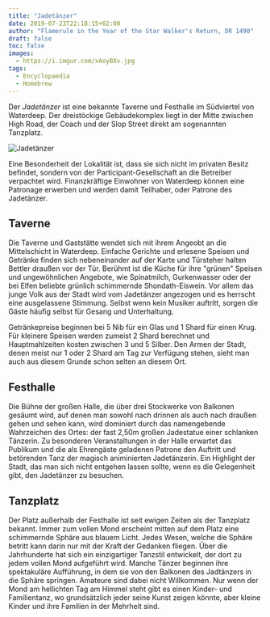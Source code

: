 ```yaml
---
title: "Jadetänzer"
date: 2019-07-23T22:18:15+02:00
author: "Flamerule in the Year of the Star Walker's Return, DR 1490"
draft: false
toc: false
images:
  - https://i.imgur.com/xAoyBXv.jpg
tags: 
  - Encyclopaedia
  - Homebrew
---
```


Der _Jadetänzer_ ist eine bekannte Taverne und Festhalle im Südviertel von Waterdeep. Der dreistöckige Gebäudekomplex liegt in der Mitte zwischen High Road, der Coach und der Slop Street direkt am sogenannten Tanzplatz.

![Jadetänzer](https://i.imgur.com/Xkx7hC5.jpg)

Eine Besonderheit der Lokalität ist, dass sie sich nicht im privaten Besitz befindet, sondern von der Participant-Gesellschaft an die Betreiber verpachtet wird. Finanzkräftige Einwohner von Waterdeep können eine Patronage erwerben und werden damit Teilhaber, oder Patrone des Jadetänzer.

## Taverne

Die Taverne und Gaststätte wendet sich mit ihrem Angeobt an die Mittelschicht in Waterdeep. Einfache Gerichte und erlesene Speisen und Getränke finden sich nebeneinander auf der Karte und Türsteher halten Bettler draußen vor der Tür. Berühmt ist die Küche für ihre "grünen" Speisen und ungewöhnlichen Angebote, wie Spinatmilch, Gurkenwasser oder der bei Elfen beliebte grünlich schimmernde Shondath-Eiswein. Vor allem das junge Volk aus der Stadt wird vom Jadetänzer angezogen und es herrscht eine ausgelassene Stimmung. Selbst wenn kein Musiker auftritt, sorgen die Gäste häufig selbst für Gesang und Unterhaltung.

Getränkepreise beginnen bei 5 Nib für ein Glas und 1 Shard für einen Krug. Für kleinere Speisen werden zumeist 2 Shard berechnet und Hauptmahlzeiten kosten zwischen 3 und 5 Silber. Den Armen der Stadt, denen meist nur 1 oder 2 Shard am Tag zur Verfügung stehen, sieht man auch aus diesem Grunde schon selten an diesem Ort.

## Festhalle

Die Bühne der großen Halle, die über drei Stockwerke von Balkonen gesäumt wird, auf denen man sowohl nach drinnen als auch nach draußen gehen und sehen kann, wird dominiert durch das namengebende Wahrzeichen des Ortes: der fast 2,50m großen Jadestatue einer schlanken Tänzerin. Zu besonderen Veranstaltungen in der Halle erwartet das Publikum und die als Ehrengäste geladenen Patrone den Auftritt und betörenden Tanz der magisch animinierten Jadetänzerin. Ein Highlight der Stadt, das man sich nicht entgehen lassen sollte, wenn es die Gelegenheit gibt, den Jadetänzer zu besuchen.

## Tanzplatz

Der Platz außerhalb der Festhalle ist seit ewigen Zeiten als der Tanzplatz bekannt. Immer zum vollen Mond erscheint mitten auf dem Platz eine schimmernde Sphäre aus blauem Licht. Jedes Wesen, welche die Sphäre betritt kann darin nur mit der Kraft der Gedanken fliegen. Über die Jahrhunderte hat sich ein einzigartiger Tanzstil entwickelt, der dort zu jedem vollen Mond aufgeführt wird. Manche Tänzer beginnen ihre spektakuläre Aufführung, in dem sie von den Balkonen des Jadtänzers in die Sphäre springen. Amateure sind dabei nicht Willkommen. Nur wenn der Mond am hellichten Tag am Himmel steht gibt es einen Kinder- und Familientanz, wo grundsätzlich jeder seine Kunst zeigen könnte, aber kleine Kinder und ihre Familien in der Mehrheit sind.
